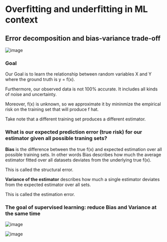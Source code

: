 # Overfitting and underfitting in ML context

## Error decomposition and bias-variance trade-off

![image](https://user-images.githubusercontent.com/34986276/130860468-e55bffeb-ba79-4fa5-bb10-ce6c4c7ccbb2.png)

### Goal

Our Goal is to learn the relationship between random variables X and Y where the ground truth is y = f(x). 

Furthermore, our observed data is not 100% accurate. It includes all kinds of noise and uncertainty. 

Moreover, f(x) is unknown, so we approximate it by mininmize the empirical risk on the training set that will produce f hat.

Take note that a different training set produces a different estimator.

### What is our expected prediction error (true risk) for our estimator given all possible traning sets?

**Bias** is the difference between the true f(x) and expected estimation over all possible training sets. In other words Bias describes how much the average estimator fitted over all datasets deviates from the underlying true f(x). 

This is called the structural error. 

**Variance of the estimator** describes how much a single estimator deviates from the expected estimator over all sets.

This is called the estimation error.

### The goal of supervised learning: reduce Bias and Variance at the same time

![image](https://user-images.githubusercontent.com/34986276/130862105-62afe4c8-d7bc-492a-a34b-6785918cc8bf.png)

![image](https://user-images.githubusercontent.com/34986276/130864675-f10db8b3-72ad-465a-8ea7-9fe331421f8b.png)






